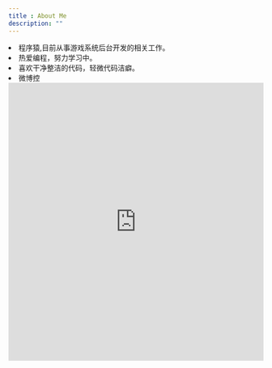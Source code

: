 ```yaml
---
title : About Me
description: ""
---
```


<li> 程序猿,目前从事游戏系统后台开发的相关工作。</li>
<li> 热爱编程，努力学习中。</li>
<li> 喜欢干净整洁的代码，轻微代码洁癖。</li>
<li> 微博控 </li>

<iframe width="100%" height="550" class="share_self"  frameborder="0" scrolling="no" src="http://widget.weibo.com/weiboshow/index.php?language=&width=0&height=550&fansRow=1&ptype=1&speed=100&skin=1&isTitle=1&noborder=1&isWeibo=1&isFans=1&uid=1823913804&verifier=b193b9de&dpc=1"></iframe>
